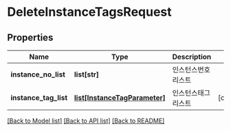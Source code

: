 # DeleteInstanceTagsRequest

## Properties
Name | Type | Description | Notes
------------ | ------------- | ------------- | -------------
**instance_no_list** | **list[str]** | 인스턴스번호리스트 | 
**instance_tag_list** | [**list[InstanceTagParameter]**](InstanceTagParameter.md) | 인스턴스태그리스트 | [optional] 

[[Back to Model list]](../README.md#documentation-for-models) [[Back to API list]](../README.md#documentation-for-api-endpoints) [[Back to README]](../README.md)


